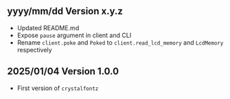 yyyy/mm/dd Version x.y.z
------------------------
- Updated README.md
- Expose `pause` argument in client and CLI
- Rename `client.poke` and `Poked` to `client.read_lcd_memory` and `LcdMemory` respectively


2025/01/04 Version 1.0.0
------------------------
- First version of `crystalfontz`

